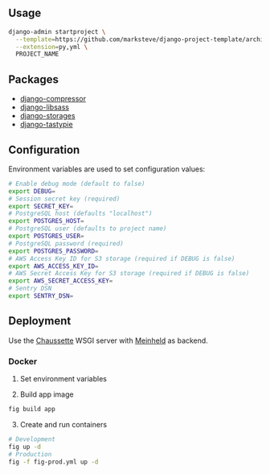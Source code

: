 ## Usage

```bash
django-admin startproject \
  --template=https://github.com/marksteve/django-project-template/archive/master.zip \
  --extension=py,yml \
  PROJECT_NAME
```

## Packages

- [django-compressor](http://django-compressor.readthedocs.org)
- [django-libsass](https://github.com/torchbox/django-libsass)
- [django-storages](http://django-storages.readthedocs.org)
- [django-tastypie](http://django-tastypie.readthedocs.org)

## Configuration

Environment variables are used to set configuration values:

```bash
# Enable debug mode (default to false)
export DEBUG=
# Session secret key (required)
export SECRET_KEY=
# PostgreSQL host (defaults "localhost")
export POSTGRES_HOST=
# PostgreSQL user (defaults to project name)
export POSTGRES_USER=
# PostgreSQL password (required)
export POSTGRES_PASSWORD=
# AWS Access Key ID for S3 storage (required if DEBUG is false)
export AWS_ACCESS_KEY_ID=
# AWS Secret Access Key for S3 storage (required if DEBUG is false)
export AWS_SECRET_ACCESS_KEY=
# Sentry DSN
export SENTRY_DSN=
```

## Deployment

Use the [Chaussette](http://chaussette.readthedocs.org) WSGI server with
[Meinheld](http://meinheld.org/) as backend.


### Docker

1. Set environment variables

2. Build app image

  ```bash
  fig build app
  ```

3. Create and run containers

  ```bash
  # Development
  fig up -d
  # Production
  fig -f fig-prod.yml up -d
  ```

